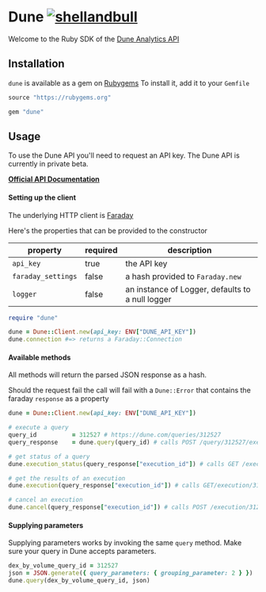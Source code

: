 # Dune [![shellandbull](https://circleci.com/gh/shellandbull/dune.svg?style=svg)](<LINK>)

Welcome to the Ruby SDK of the [Dune Analytics API](https://dune.com/docs/api/)

## Installation

`dune` is available as a gem on [Rubygems](https://rubygems.org/) To install it, add it to your `Gemfile`

```ruby
source "https://rubygems.org"

gem "dune"
```

## Usage

To use the Dune API you'll need to request an API key. The Dune API is currently in private beta.

**[Official API Documentation](https://dune.com/docs/api/)**

#### Setting up the client

The underlying HTTP client is [Faraday](https://lostisland.github.io/faraday/)

Here's the properties that can be provided to the constructor

| property           | required | description                                      |
|--------------------|----------|--------------------------------------------------|
| `api_key`          | true     | the API key                                      |
| `faraday_settings` | false    | a hash provided to `Faraday.new`                 |
| `logger`           | false    | an instance of Logger, defaults to a null logger |

```ruby
require "dune"

dune = Dune::Client.new(api_key: ENV["DUNE_API_KEY"])
dune.connection #=> returns a Faraday::Connection
```

#### Available methods

All methods will return the parsed JSON response as a hash.

Should the request fail the call will fail with a `Dune::Error` that contains the faraday `response` as a property

```ruby
dune = Dune::Client.new(api_key: ENV["DUNE_API_KEY"])

# execute a query
query_id          = 312527 # https://dune.com/queries/312527
query_response    = dune.query(query_id) # calls POST /query/312527/execute

# get status of a query
dune.execution_status(query_response["execution_id"]) # calls GET /execution/312527/status

# get the results of an execution
dune.execution(query_response["execution_id"]) # calls GET/execution/312527/results

# cancel an execution
dune.cancel(query_response["execution_id"]) # calls POST /execution/312527/cancel
```

#### Supplying parameters

Supplying parameters works by invoking the same `query` method. Make sure your query in Dune accepts parameters.

```ruby
dex_by_volume_query_id = 312527
json = JSON.generate({ query_parameters: { grouping_parameter: 2 } })
dune.query(dex_by_volume_query_id, json)
```
